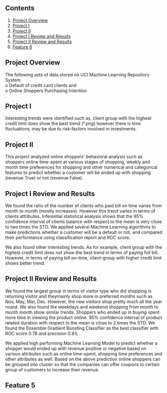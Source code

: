 ## Contents
1. [Project Overview](README.md#project-overview)
2. [Project I](README.md#comments-on-feature-1)
3. [Project II](README.md#comments-on-feature-2)
4. [Project I Review and Results](README.md#comments-on-feature-3)
5. [Project II Review and Results](README.md#comments-on-feature-4)
6. [Feature 6](README.md#comments-on-feature-5)

## Project Overview

The following sets of data stored on UCI Machine Learning Repository System  
  o Default of credit card clients and  
  o Online Shoppers Purchasing Intention 

## Project I

Interesting trends were identified such as, client group with the highest credit limit does show the best trend (*.png) however there is time fluctuations, may be due to risk-factors involved in investments.


## Project II

This project analyzed online shoppers’ behavioral analysis such as shoppers online time-spent at various stages of shopping, weekly and month time preferences for shopping and other numerical and categorical features to predict whether a customer will be ended up with shopping (revenue True) or not (revenue False).

## Project I Review and Results 

We found the ratio of the number of clients who paid bill on time varies from month to month (mostly increases). However this trend varies in terms of clients attributes. Inferential statistical analysis shows that the 95% confidence interval of clients balance with respect to the mean is very close to two times the STD. We applied several Machine Learning algorithms to make predictions whether a customer will be a default or not, and compared their performance using classification report and ROC score.

We also found other interesting trends. As for example, client group with the highest credit limit does not show the best trend in terms of paying full bill. However, in terms of 
paying bill on-time, client-group with higher credit limit shows better trend. 


## Project II Review and Results 

We found the largest group in terms of visitor type who did shopping is returning visitor and theymainly shop more in preferred months such as Nov, May, Mar, Dec. However, the new visitors shop pretty much all the year round.  We also found the weekdays and weekend shopping from month to month month show similar trends. Shoppers who ended up in buying spent more time in viewing the product online. 95% confidence interval of product related duration with respect to the mean is close to 2 times the STD. We found the Ensemble Gradient Boosting Classifier as the best classifier with ROC score 0.78 and precision 0.93.

We applied high performing Machine Learning Model to predict whether a shopper would ended up with revenue positive or negative based on various attributes such as online time-spent, shopping time preferences and other attributes as well. Based on the above prediction online shoppers can be grouped into cluster so that the companies can offer coupons to certain group of customers to increase their revenue.

## Feature 5 




